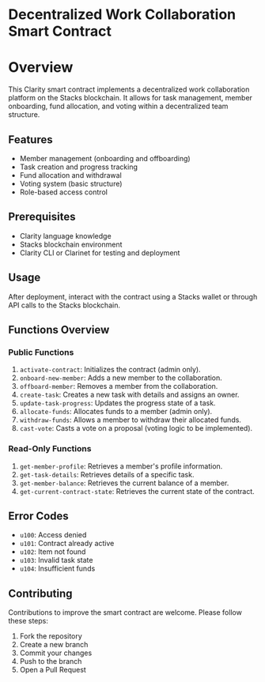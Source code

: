 # Decentralized Work Collaboration Smart Contract

# Overview
This Clarity smart contract implements a decentralized work collaboration platform on the Stacks blockchain. It allows for task management, member onboarding, fund allocation, and voting within a decentralized team structure.

## Features

- Member management (onboarding and offboarding)
- Task creation and progress tracking
- Fund allocation and withdrawal
- Voting system (basic structure)
- Role-based access control

## Prerequisites

- Clarity language knowledge
- Stacks blockchain environment
- Clarity CLI or Clarinet for testing and deployment

## Usage

After deployment, interact with the contract using a Stacks wallet or through API calls to the Stacks blockchain.

## Functions Overview

### Public Functions

1. `activate-contract`: Initializes the contract (admin only).
2. `onboard-new-member`: Adds a new member to the collaboration.
3. `offboard-member`: Removes a member from the collaboration.
4. `create-task`: Creates a new task with details and assigns an owner.
5. `update-task-progress`: Updates the progress state of a task.
6. `allocate-funds`: Allocates funds to a member (admin only).
7. `withdraw-funds`: Allows a member to withdraw their allocated funds.
8. `cast-vote`: Casts a vote on a proposal (voting logic to be implemented).

### Read-Only Functions

1. `get-member-profile`: Retrieves a member's profile information.
2. `get-task-details`: Retrieves details of a specific task.
3. `get-member-balance`: Retrieves the current balance of a member.
4. `get-current-contract-state`: Retrieves the current state of the contract.

## Error Codes

- `u100`: Access denied
- `u101`: Contract already active
- `u102`: Item not found
- `u103`: Invalid task state
- `u104`: Insufficient funds

## Contributing

Contributions to improve the smart contract are welcome. Please follow these steps:

1. Fork the repository
2. Create a new branch
3. Commit your changes
4. Push to the branch
5. Open a Pull Request